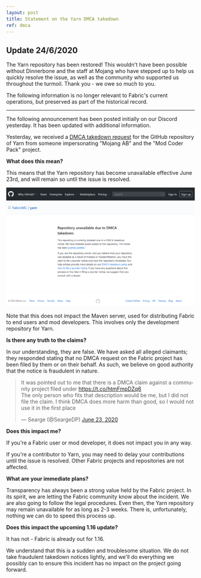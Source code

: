 ```yaml
---
layout: post
title: Statement on the Yarn DMCA takedown
ref: dmca
---
```

## Update 24/6/2020

The Yarn repository has been restored! This wouldn't have been possible without Dinnerbone and the staff at Mojang who have stepped up to help us quickly resolve the issue, as well as the community who supported us throughout the turmoil. Thank you - we owe so much to you.

The following information is no longer relevant to Fabric's current operations, but preserved as part of the historical record. 

<hr>

The following announcement has been posted initially on our Discord yesterday. It has been updated with additional information.

Yesterday, we received a [DMCA takedown request](https://github.com/github/dmca/blob/master/2020/06/2020-06-22-modcoderpack.md) for the GitHub repository of Yarn from someone impersonating "Mojang AB" and the "Mod Coder Pack" project.

**What does this mean?**

This means that the Yarn repository has become unavailable effective June 23rd, and will remain so until the issue is resolved.

![](/assets/external/9LGFDTd.png)

Note that this does not impact the Maven server, used for distributing Fabric to end users and mod developers. This involves only the development repository for Yarn.

**Is there any truth to the claims?**

In our understanding, they are false. We have asked all alleged claimants; they responded stating that no DMCA request on the Fabric project has been filed by them or on their behalf. As such, we believe on good authority that the notice is fraudulent in nature.

<blockquote class="twitter-tweet"><p lang="en" dir="ltr">It was pointed out to me that there is a DMCA claim against a community project filed under <a href="https://t.co/htmFmpDZq6">https://t.co/htmFmpDZq6</a><br>The only person who fits that description would be me, but I did not file the claim. I think DMCA does more harm than good, so I would not use it in the first place</p>&mdash; Searge (@SeargeDP) <a href="https://twitter.com/SeargeDP/status/1275498219678687234?ref_src=twsrc%5Etfw">June 23, 2020</a></blockquote> <script async src="https://platform.twitter.com/widgets.js" charset="utf-8"></script>

**Does this impact me?**

If you're a Fabric user or mod developer, it does not impact you in any way.

If you're a contributor to Yarn, you may need to delay your contributions until the issue is resolved. Other Fabric projects and repositories are not affected.

**What are your immediate plans?**

Transparency has always been a strong value held by the Fabric project. In its spirit, we are letting the Fabric community know about the incident. We are also going to follow the legal procedures. Even then, the Yarn repository may remain unavailable for as long as 2-3 weeks. There is, unfortunately, nothing we can do to speed this process up.

**Does this impact the upcoming 1.16 update?**

It has not - Fabric is already out for 1.16.

We understand that this is a sudden and troublesome situation. We do not take fraudulent takedown notices lightly, and we'll do everything we possibly can to ensure this incident has no impact on the project going forward.